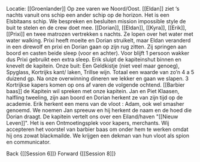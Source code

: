 Locatie: [[Groenlander]]
Op zee varen we Noord/Oost. [[Eldan]] ziet ‘s nachts vanuit ons schip een ander schip op de horizon. Het is een Elsbitaans schip. We bespreken en besluiten mission impossible style de buit te stelen en de crew doet mee. [[Dorian]], [[Eldan]], [[Kyra]], [[Erik]], [[Prixi]] en twee matrozen vertrekken s nachts. Ze lopen over het water met water walking. Prixi heeft moeite en Dorian struikelt, maar Eldan veranderd in een direwolf en prixi en Dorian gaan op zijn rug zitten. Zij springen aan boord en casten beide sleep (voor en achter). Voor blijft 1 persoon wakker dus Prixi gebruikt een extra sleep. Erik sluipt de kapiteinshut binnen en knevelt de kapitein. Onze buit: Een Geldkistje (niet veel maar genoeg), Spyglass, Kortrijks kant/ laken, Trillse wijn. Totaal een waarde van zo’n 4 a 5 duizend gp. Na onze overwinning dineren we lekker en gaan we slapen. 3 Kortrijkse kapers komen op ons af varen de volgende ochtend. [[Barbier baas]] de Kapitein wil spreken met onze kapitein. Jan en Piet Klaasen, halfling tweeling, zijn aan boord en Dorian herkent ze van zijn tijd op de academie. Erik herkent een mens van de vloot : Adam, ook wel smasher genoemd. We noemen Jan spreeuw en hij herkent de naam en de hoed die Dorian draagt. De kapitein vertelt ons over een Eiland/haven "[[Nieuw Leven]]". Het is een Ontmoetingsplek voor kapers, merchants. Wij accepteren het voorstel van barbier baas om onder hem te werken omdat hij ons zowat blackmailde. We krijgen een dekman van hun vloot als spion en communicator.

Back {[[Session 6]]}
Forward {[[Session 8]]}
